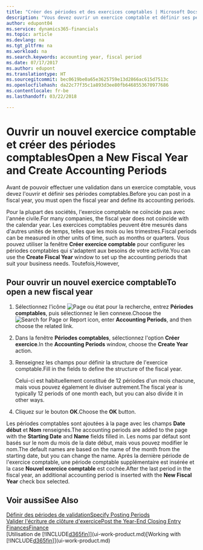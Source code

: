```yaml
---
title: "Créer des périodes et des exercices comptables | Microsoft Docs"
description: "Vous devez ouvrir un exercice comptable et définir ses périodes comptables avant de pouvoir y effectuer une validation."
author: edupont04
ms.service: dynamics365-financials
ms.topic: article
ms.devlang: na
ms.tgt_pltfrm: na
ms.workload: na
ms.search.keywords: accounting year, fiscal period
ms.date: 07/17/2017
ms.author: edupont
ms.translationtype: HT
ms.sourcegitcommit: bec0619be0a65e3625759e13d2866ac615d7513c
ms.openlocfilehash: da22c77f35c1a893d3ee80fb6468553670977686
ms.contentlocale: fr-be
ms.lasthandoff: 03/22/2018

---
```

# <a name="open-a-new-fiscal-year-and-create-accounting-periods"></a><span data-ttu-id="1e592-103">Ouvrir un nouvel exercice comptable et créer des périodes comptables</span><span class="sxs-lookup"><span data-stu-id="1e592-103">Open a New Fiscal Year and Create Accounting Periods</span></span>
<span data-ttu-id="1e592-104">Avant de pouvoir effectuer une validation dans un exercice comptable, vous devez l'ouvrir et définir ses périodes comptables.</span><span class="sxs-lookup"><span data-stu-id="1e592-104">Before you can post in a fiscal year, you must open the fiscal year and define its accounting periods.</span></span>  

<span data-ttu-id="1e592-105">Pour la plupart des sociétés, l'exercice comptable ne coïncide pas avec l'année civile.</span><span class="sxs-lookup"><span data-stu-id="1e592-105">For many companies, the fiscal year does not coincide with the calendar year.</span></span> <span data-ttu-id="1e592-106">Les exercices comptables peuvent être mesurés dans d'autres unités de temps, telles que les mois ou les trimestres.</span><span class="sxs-lookup"><span data-stu-id="1e592-106">Fiscal periods can be measured in other units of time, such as months or quarters.</span></span> <span data-ttu-id="1e592-107">Vous pouvez utiliser la fenêtre **Créer exercice comptable** pour configurer les périodes comptables qui s'adaptent aux besoins de votre activité.</span><span class="sxs-lookup"><span data-stu-id="1e592-107">You can use the **Create Fiscal Year** window to set up the accounting periods that suit your business needs.</span></span> <span data-ttu-id="1e592-108">Toutefois,</span><span class="sxs-lookup"><span data-stu-id="1e592-108">However,</span></span>   

## <a name="to-open-a-new-fiscal-year"></a><span data-ttu-id="1e592-109">Pour ouvrir un nouvel exercice comptable</span><span class="sxs-lookup"><span data-stu-id="1e592-109">To open a new fiscal year</span></span>
1. <span data-ttu-id="1e592-110">Sélectionnez l'icône ![Page ou état pour la recherche](media/ui-search/search_small.png "Page ou état pour la recherche"), entrez **Périodes comptables**, puis sélectionnez le lien connexe.</span><span class="sxs-lookup"><span data-stu-id="1e592-110">Choose the ![Search for Page or Report](media/ui-search/search_small.png "Search for Page or Report icon") icon, enter **Accounting Periods**, and then choose the related link.</span></span>
2. <span data-ttu-id="1e592-111">Dans la fenêtre **Périodes comptables**, sélectionnez l'option **Créer exercice**.</span><span class="sxs-lookup"><span data-stu-id="1e592-111">In the **Accounting Periods** window, choose the **Create Year** action.</span></span>
3. <span data-ttu-id="1e592-112">Renseignez les champs pour définir la structure de l'exercice comptable.</span><span class="sxs-lookup"><span data-stu-id="1e592-112">Fill in the fields to define the structure of the fiscal year.</span></span>

    <span data-ttu-id="1e592-113">Celui-ci est habituellement constitué de 12 périodes d'un mois chacune, mais vous pouvez également le diviser autrement.</span><span class="sxs-lookup"><span data-stu-id="1e592-113">The fiscal year is typically 12 periods of one month each, but you can also divide it in other ways.</span></span>
4. <span data-ttu-id="1e592-114">Cliquez sur le bouton **OK**.</span><span class="sxs-lookup"><span data-stu-id="1e592-114">Choose the **OK** button.</span></span>

<span data-ttu-id="1e592-115">Les périodes comptables sont ajoutées à la page avec les champs **Date début** et **Nom** renseignés.</span><span class="sxs-lookup"><span data-stu-id="1e592-115">The accounting periods are added to the page with the **Starting Date** and **Name** fields filled in.</span></span> <span data-ttu-id="1e592-116">Les noms par défaut sont basés sur le nom du mois de la date début, mais vous pouvez modifier le nom.</span><span class="sxs-lookup"><span data-stu-id="1e592-116">The default names are based on the name of the month from the starting date, but you can change the name.</span></span> <span data-ttu-id="1e592-117">Après la dernière période de l'exercice comptable, une période comptable supplémentaire est insérée et la case **Nouvel exercice comptable** est cochée.</span><span class="sxs-lookup"><span data-stu-id="1e592-117">After the last period in the fiscal year, an additional accounting period is inserted with the **New Fiscal Year** check box selected.</span></span>  


## <a name="see-also"></a><span data-ttu-id="1e592-118">Voir aussi</span><span class="sxs-lookup"><span data-stu-id="1e592-118">See Also</span></span>
[<span data-ttu-id="1e592-119">Définir des périodes de validation</span><span class="sxs-lookup"><span data-stu-id="1e592-119">Specify Posting Periods</span></span>](finance-how-specify-posting-periods.md)  
[<span data-ttu-id="1e592-120">Valider l'écriture de clôture d'exercice</span><span class="sxs-lookup"><span data-stu-id="1e592-120">Post the Year-End Closing Entry</span></span>](year-how-post-year-end-close-entry.md)  
[<span data-ttu-id="1e592-121">Finances</span><span class="sxs-lookup"><span data-stu-id="1e592-121">Finance</span></span>](finance.md)  
<span data-ttu-id="1e592-122">[Utilisation de [!INCLUDE[d365fin](includes/d365fin_md.md)]](ui-work-product.md)</span><span class="sxs-lookup"><span data-stu-id="1e592-122">[Working with [!INCLUDE[d365fin](includes/d365fin_md.md)]](ui-work-product.md)</span></span>


